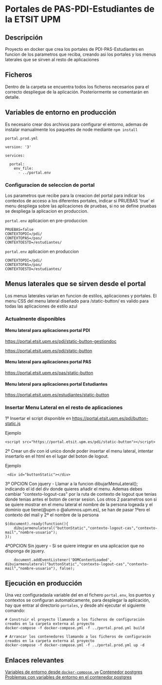 # Portales de PAS-PDI-Estudiantes de la ETSIT UPM

## Descripción
Proyecto en docker que crea los portales de PDI-PAS-Estudiantes en funcion de los parametros que reciba, creando asi los portales y los menus laterales que se sirven al resto de aplicaciones


## Ficheros
Dentro de la carpeta  se encuentra todos los ficheros necesarios para el correcto despliegue de la aplicación. Posteriormente se comentarán en detalle.


## Variables de entorno en producción

Es necesario crear dos archivos para configurar el entorno, ademas de instalar manualmente los paquetes de node mediante `npm install ` 

`portal.prod.yml`

```
version: '3'

services: 

  portal:
    env_file:
      - ../portal.env
```

### Configuracion de seleccion de portal

Los parametros que recibe para la creacion del portal para indicar los contextos de acceso a los diferentes portales, indicar si PRUEBAS 'true' el menu despliega sobre las aplicaciones de pruebas, si no se define pruebas se despliega la aplicacion en produccion.

`portal.env`  aplicacion en pre-produccion

```
PRUEBAS=false
CONTEXTOPDI=/pdi/
CONTEXTOPAS=/pas/
CONTEXTOESTD=/estudiantes/
```
`portal.env`  aplicacion en produccion

```
CONTEXTOPDI=/pdi/
CONTEXTOPAS=/pas/
CONTEXTOESTD=/estudiantes/
```

## Menus laterales que se sirven desde el portal

Los menus laterales varian en funcion de estilos, aplicaciones y portales. 
El menu CSS del menu lateral diseñado para /static-button/ es valido para todas las aplicaciones de estilo azul

### Actualmente disponibles

#### Menu lateral para aplicaciones portal PDI
https://portal.etsit.upm.es/pdi/static-button-gestiondoc


https://portal.etsit.upm.es/pdi/static-button

#### Menu lateral para aplicaciones portal PAS
https://portal.etsit.upm.es/pas/static-button

#### Menu lateral para aplicaciones portal Estudiantes
https://portal.etsit.upm.es/estudiantes/static-button





### Insertar Menu Lateral en el resto de aplicaciones
1º Insertar el script disponible en https://portal.etsit.upm.es/pdi/button-static.js 

Ejemplo

```
<script src="https://portal.etsit.upm.es/pdi/static-button"></script>
```

2º Crear un div con id unico donde poder insertar el menu lateral, intentar insertarlo en el html en el lugar del boton de logout.

Ejemplo

```
 <div id="buttonStatic"></div>
```

3º OPCION Con jquery - Llamar a la funcion dibujarMenuLateral(); indicando el id del div donde quieres añadir el menu. Ademas debes cambiar "contexto-logout-cas" por la ruta de contexto de logout que tenias donde tenias antes el boton de cerrar sesion.
Los otros 2 parametros son si se quiere mostrar en el menu lateral el nombre de la persona logeada y el dominio que tiene(@upm o @alumnos.upm.es), se han de pasar 1ºero el contexto del mail y 2º el nombre de la persona

```
$(document).ready(function(){
    dibujarmenulateral("buttonStatic","contexto-logout-cas","contexto-mail","nombre-usuario");
});
```
4ºOPCION Sin jquery - Si se quiere integrar en una aplicacion que no disponga de jquery.
```
    document.addEventListener('DOMContentLoaded', dibujarmenulateral("buttonStatic","contexto-logout-cas","contexto-mail","nombre-usuario"), false);
```

## Ejecución en producción
Una vez configuradasla variable del en el fichero `portal.env`, los puertos y contextos se configuran automaticamente, para desplegar la aplicación, hay que entrar al directorio `portales`, y desde ahí ejecutar el siguiente comando:

```
# Construir el proyecto llamando a los ficheros de configuración creados en la carpeta externa al proyecto
docker-compose -f docker-compose.yml -f ../portal.prod.yml build

# Arrancar los contenedores llamando a los ficheros de configuracón creados en la carpeta externa al proyecto
docker-compose -f docker-compose.yml -f ../portal.prod.yml up -d

```

## Enlaces relevantes
[Variables de entorno desde `docker-compose.ym`](https://docs.docker.com/compose/environment-variables/)
[Contenedor postgres](https://hub.docker.com/_/postgres/)
[Problemas con variables de entorno en el contenedor postgres](https://github.com/docker-library/postgres/issues/203)

